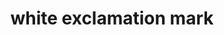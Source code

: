 ---
layout: symbols
title: white exclamation mark
emoji: white_exclamation_mark
permalink: ❕.html
image: assets/img/3moji/white_exclamation_mark.png
---